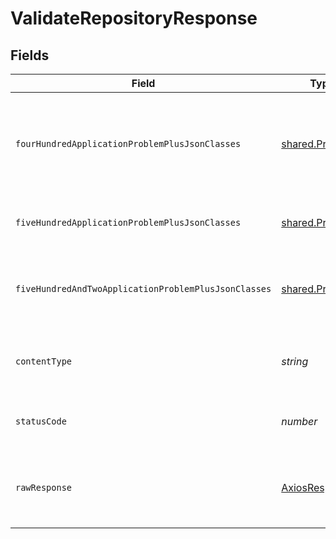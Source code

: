 # ValidateRepositoryResponse


## Fields

| Field                                                                                              | Type                                                                                               | Required                                                                                           | Description                                                                                        |
| -------------------------------------------------------------------------------------------------- | -------------------------------------------------------------------------------------------------- | -------------------------------------------------------------------------------------------------- | -------------------------------------------------------------------------------------------------- |
| `fourHundredApplicationProblemPlusJsonClasses`                                                     | [shared.Problem](../../../sdk/models/shared/problem.md)[]                                          | :heavy_minus_sign:                                                                                 | problem with repository definition - probably some bad input occurs (invalid JSON body or similar) |
| `fiveHundredApplicationProblemPlusJsonClasses`                                                     | [shared.Problem](../../../sdk/models/shared/problem.md)[]                                          | :heavy_minus_sign:                                                                                 | problem with creating folder for partial git checkout                                              |
| `fiveHundredAndTwoApplicationProblemPlusJsonClasses`                                               | [shared.Problem](../../../sdk/models/shared/problem.md)[]                                          | :heavy_minus_sign:                                                                                 | problem with communicating with kubernetes cluster or git server                                   |
| `contentType`                                                                                      | *string*                                                                                           | :heavy_check_mark:                                                                                 | HTTP response content type for this operation                                                      |
| `statusCode`                                                                                       | *number*                                                                                           | :heavy_check_mark:                                                                                 | HTTP response status code for this operation                                                       |
| `rawResponse`                                                                                      | [AxiosResponse](https://axios-http.com/docs/res_schema)                                            | :heavy_check_mark:                                                                                 | Raw HTTP response; suitable for custom response parsing                                            |